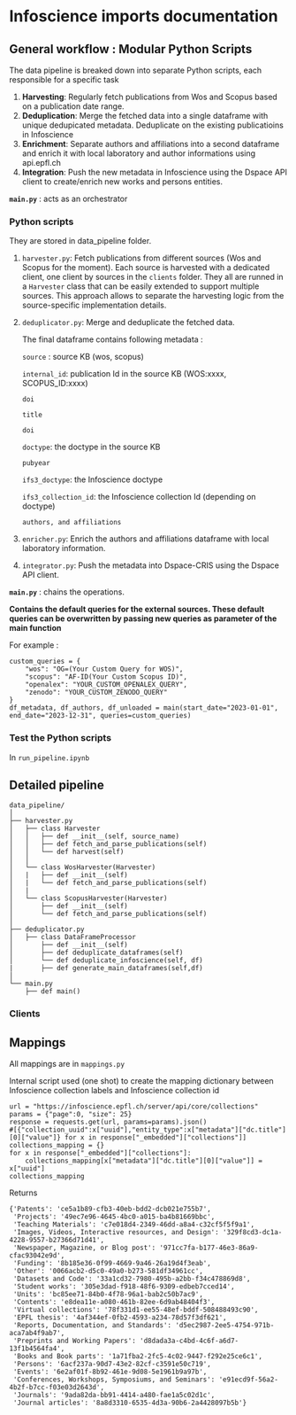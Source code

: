 # Infoscience imports documentation

## General workflow : Modular Python Scripts

The data pipeline is breaked down into separate Python scripts, each responsible for a specific task

1. **Harvesting**: Regularly fetch publications from Wos and Scopus based on a publication date range.
2. **Deduplication**: Merge the fetched data into a single dataframe with unique dedupicated metadata.
   Deduplicate on the existing publicatioins in Infoscience
3. **Enrichment**: Separate authors and affiliations into a second dataframe and enrich it with local laboratory and author informations using api.epfl.ch 
4. **Integration**: Push the new metadata in Infoscience using the Dspace API client to create/enrich new works and persons entities.


**`main.py`** : acts as an orchestrator


### Python scripts

They are stored in data_pipeline folder.

1. `harvester.py`: Fetch publications from different sources (Wos and Scopus for the moment). 
   Each source is harvested with a dedicated client, one client by sources in the `clients` folder. They all are runned in a `Harvester` class that can be easily extended to support multiple sources. This approach allows to separate the harvesting logic from the source-specific implementation details.
2. `deduplicator.py`: Merge and deduplicate the fetched data.

   The final dataframe contains following metadata :

   `source` : source KB (wos, scopus)

   `internal_id`: publication Id in the source KB (WOS:xxxx, SCOPUS_ID:xxxx)

   `doi`

   `title`

   `doi`

   `doctype`: the doctype in the source KB

   `pubyear`

   `ifs3_doctype`: the Infoscience doctype

   `ifs3_collection_id`: the Infoscience collection Id (depending on doctype)

   `authors, and affiliations`

3. `enricher.py`: Enrich the authors and affiliations dataframe with local laboratory information.
4. `integrator.py`: Push the metadata into Dspace-CRIS using the Dspace API client.

**`main.py`** : chains the operations.

**Contains the default queries for the external sources. These default queries can be overwritten by passing new queries as parameter of the main function**

For example :

```
custom_queries = {
    "wos": "OG=(Your Custom Query for WOS)",
    "scopus": "AF-ID(Your Custom Scopus ID)",
    "openalex": "YOUR_CUSTOM_OPENALEX_QUERY",
    "zenodo": "YOUR_CUSTOM_ZENODO_QUERY"
}
df_metadata, df_authors, df_unloaded = main(start_date="2023-01-01", end_date="2023-12-31", queries=custom_queries)
```

### Test the Python scripts

In `run_pipeline.ipynb`

## Detailed pipeline

```
data_pipeline/
│
├── harvester.py
│   ├── class Harvester
│   │   ├── def __init__(self, source_name)
│   │   ├── def fetch_and_parse_publications(self)
│   │   └── def harvest(self)
│   │
│   └── class WosHarvester(Harvester)
│   |   ├── def __init__(self)
│   |   └── def fetch_and_parse_publications(self)
│   |
│   └── class ScopusHarvester(Harvester)
│       ├── def __init__(self)
│       └── def fetch_and_parse_publications(self)
│
├── deduplicator.py
│   ├── class DataFrameProcessor
│       ├── def __init__(self)
│       ├── def deduplicate_dataframes(self)
│       └── def deduplicate_infoscience(self, df)
|       ├── def generate_main_dataframes(self,df)
│
└── main.py
    ├── def main()

```

### Clients

## Mappings

All mappings are in `mappings.py`

Internal script used (one shot) to create the mapping dictionary between Infoscience collection labels and Infoscience collection id

```
url = "https://infoscience.epfl.ch/server/api/core/collections"
params = {"page":0, "size": 25}
response = requests.get(url, params=params).json()
#[{"collection_uuid":x["uuid"],"entity_type":x["metadata"]["dc.title"][0]["value"]} for x in response["_embedded"]["collections"]]
collections_mapping = {}
for x in response["_embedded"]["collections"]:
    collections_mapping[x["metadata"]["dc.title"][0]["value"]] = x["uuid"]
collections_mapping
```

Returns

```
{'Patents': 'ce5a1b89-cfb3-40eb-bdd2-dcb021e755b7',
 'Projects': '49ec7e96-4645-4bc0-a015-ba4b81669bbc',
 'Teaching Materials': 'c7e018d4-2349-46dd-a8a4-c32cf5f5f9a1',
 'Images, Videos, Interactive resources, and Design': '329f8cd3-dc1a-4228-9557-b27366d71d41',
 'Newspaper, Magazine, or Blog post': '971cc7fa-b177-46e3-86a9-cfac93042e9d',
 'Funding': '8b185e36-0f99-4669-9a46-26a19d4f3eab',
 'Other': '0066acb2-d5c0-49a0-b273-581df34961cc',
 'Datasets and Code': '33a1cd32-7980-495b-a2bb-f34c478869d8',
 'Student works': '305e3dad-f918-48f6-9309-edbeb7cced14',
 'Units': 'bc85ee71-84b0-4f78-96a1-bab2c50b7ac9',
 'Contents': 'e8dea11e-a080-461b-82ee-6d9ab48404f3',
 'Virtual collections': '78f331d1-ee55-48ef-bddf-508488493c90',
 'EPFL thesis': '4af344ef-0fb2-4593-a234-78d57f3df621',
 'Reports, Documentation, and Standards': 'd5ec2987-2ee5-4754-971b-aca7ab4f9ab7',
 'Preprints and Working Papers': 'd8dada3a-c4bd-4c6f-a6d7-13f1b4564fa4',
 'Books and Book parts': '1a71fba2-2fc5-4c02-9447-f292e25ce6c1',
 'Persons': '6acf237a-90d7-43e2-82cf-c3591e50c719',
 'Events': '6e2af01f-8b92-461e-9d08-5e1961b9a97b',
 'Conferences, Workshops, Symposiums, and Seminars': 'e91ecd9f-56a2-4b2f-b7cc-f03e03d2643d',
 'Journals': '9ada82da-bb91-4414-a480-fae1a5c02d1c',
 'Journal articles': '8a8d3310-6535-4d3a-90b6-2a4428097b5b'}
```




